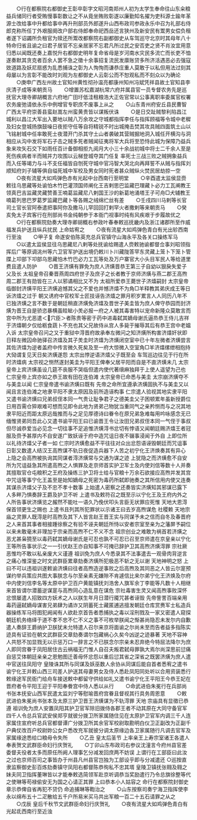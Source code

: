 <!-- { "loadSidebar": true } -->
　　○行在都察院右都御史王彰卒彰字文昭河南郑州人初为太学生奉命往山东籴粮益兵储同行者受贿慢事彰数让之不从竟坐贿败彰遂以廉勤知名擢为吏科源士踰年革源士改给事中升都给事中再升刑部员外郎遂升山西布政司参政永乐中召为礼部右侍郎克称所任丁外艰服阕改户部右侍郎奉命祀西岳还言狭州及新安民有鬻男女偿负租者遂下诏蠲所负租官为赎还所鬻改都察院右副都御史从车驾巡守北京时其母年八十特命归省且谕之曰君子居官不忘亲居家不忘君凡所过民之安否吏之贤不肖汝宜用意归悉以闻既还奏上嘉悦升右都御史明年复命省母是岁河南水灾民多流亡而长吏不恤遂奏默其贪克者百余人罢不急之徵十余事招复流民发廪账贷多所济活遇恶必去强寇敚道路及妖尼扇惑为乱悉捕诛之彰为人恂恂而谦恭庄重人莫敢于以私但用法过刻其母屡以为言彰不能改时刘观为左都御史人云彰公而不恕观私而不刻众以为确论
　　○庚申广西左州故土官知州黄性彻孙温亮都康州知州冯斌凭祥县故土官知县李庆清子成等来朝贡马
　　○增置苏松嘉湖杭常六府并属县官一员专督农务先是巡抚官大理寺卿胡概言六府地广田圩低洼租粮浩大正佐官常以公事离职率委属官权署农务废弛请依永乐中例增官专职庶不废事上从之
　　○山东青州府安丘县民曹智广西太平府崇善县蛮赵嵩左州蛮黄贵皆以谋叛伏诛
　　○是日交趾贼黎利陷昌江城利以昌江大军出入要地以贼八万余攻之守城都指挥李任与指挥顾福等令城中老穉及妇女登城扬旗鼓噪日夜拒守任等自将精锐不时出城掩击焚其攻具贼四面筑土山以飞铭射城中任率敢死士夜潜开门杀其守土山者袭破其营贼掘地洞入城任开横沟与洞相应从沟中发将军石子击之贼多死者贼闻征夷将军大兵将至恐恃此城为保障乃益兵象来攻矢石交下如雨任百计备御相拒九阅月大小三十余战初城中将士二千余人至是死伤疾病者半而贼并力攻围以云梯登城夺其门任复  率死士三战三败之贼拥象益兵而入任等竭力与斗不支任福皆自刎死守城中官冯智大哭北向再拜誓不从贼与指挥刘顺知府刘子辅等俱自缢死城中军校及男女同时死者甚众贼纵火焚民居劫掠一空
　　○夜有流星大如鸡弹色赤有光起中台西南行至明堂
　　○辛酉遣太监侯显赍敕往乌思藏等处谕怕木竹巴灌顶国师阐化王吉剌思巴监藏巴理藏卜必力工瓦阐教王领真巴吉监藏灵藏赞善王喃葛监藏尼八剌国王沙的新葛地涌塔王子可舟□犬辅教王喃葛列思巴罗葛罗监藏巴藏卜等各赐之绒绵纻丝有差
　　○壬戌四川马剌等长官司土官长官阿泰遣把事阿你及撒马儿罕回回打剌罕火者撒剌等来朝贡马
　　○癸亥免太子宾客行在刑部尚书金纯朝参于本衙门视事时纯有风疾艰于步履故优之
　　○行在都察院劾奏大理寺卿胡概右参政叶春奉敕巡抚畿内及浙江诸郡所至作威福发兵护送且纵兵扰民  上命姑宥之
　　○夜有流星大如鸡弹色青白有光出轸西南行至浊
　　○甲子复  命遂安伯陈英充总兵官镇守山海永平及各关口操练军马
　　○以遣太监侯显往乌思藏尼八剌等处抚谕给赐遣人赍敕驰谕都督佥事刘昭领指挥后广等原调洮州等六卫官军护送出境仍敕川卜川藏陇答罕东灵藏上笼卜下笼卜管牒上卭部下卭部乌思藏怕木竹巴必力工瓦等处及万户寨官大小头目军民人等给道里费且遣人防护
　　○晋王济熿有罪免为庶人济熿晋恭王第三子自幼以狠戾失爱子父及长  太祖皇帝召秦晋燕周四府世子及庶子之长者教于京师济熿与燕二郡王高煦周二郡王有勋皆在三人以邪谲相比又不为  太祖所爱恭王薨世子济熺嗣封  太宗皇帝临御封济熿平阳王济熿追憾其父之不爱也并憾济熺不为角□羊释教其弟庆成王等日诉济熺之过于  朝又诱府中官校军士匠技诬告济熺之罪月积岁累言人人同历八年不已独济熿之言不数于是朝廷稍直济熿免济熺及晋世子美圭皆为庶人俾守恭园而封济熿为晋王自是骄恣暴横虽眭眦小羙必报一府之人被其毒害特以宠命新隆众莫敢言而宫中所为尤恶遣＜穴臣＞者陈贵等密于药中进毒弑其嫡母谢氏逼烝恭王侍儿吉祥于济熺朝夕仅给粝食蔬卜不充也其父兄故侍从宫人多毙于摧辱其后有恭王宫中老媪入诉  太宗皇帝召问之又于重狱中淂晋府故承奉左微问之知济熿所构害济熺奸状即日释左微囚命驰驿召济熺及其子羙圭时济熺为济熿闭空室中已十年左微者济熿尝言其佐济熺为逆者盖府中传言微久死矣及至一府大惊微入空室角□羊济熺缧绁相抱持大恸谓复见天日矣济熿遂怨  太宗出悖逆语济熺父子既至会  车驾巡边往见于行在所时济熺病  太宗视之恻然遂封美圭为平阳王俾奉父居平阳而自是不直济熿未几  太宗皇帝上宾济熿虽设几筵不丧服不哭临但遣内使代著缞麻独拜于上使人遥望为己也  仁宗皇帝上宾亦如之恭王故有田在连伯滩  太宗皇帝已命悉与美圭  太宗崩济熿夺不与美圭以闻  仁宗皇帝遣书谕济熿曰既有  先帝之命所宜遵承济熿固执不与美圭又以闻且言连伯滩之地隶平阳不隶太原因及前所造诬构事  仁宗遣人验视其地实隶平阳又遣书谕济熿曰兄弟叔侄本同一气贵让耻争君子之德美圭父子困顿累年虽新授爵位日用百需仓猝艰难可想而见即令此地为贤弟己物犹当重同气之亲矜恻而与之况其地隶平阳近而距太原远哉推而与之足见厚德诗曰眷令在原兄弟急难每用吟咏感念无已缅惟贤弟同吾此心又遣书谕平阳王曰已谕晋王令让汝田兄弟叔侄本同一气侄于事叔但尽诚恭爱当必见念一切往事不足追惟济熿淂书忿切有悖语又闻朝廷赐济熺王者冠服及赍予甚厚内不自安遂广致妖诬于府中造咒诅日夜不辍事浸闻于外自  上即位所以礼待济熺父子者一如  仁宗时济熿愈益不平往往对众出忿怨语诬毁朝廷而咒诅事日彰又数遣人结汉王高煦谋不轨日夜促造兵器下人苦之初宁化王济焕奏其有异心  上隐之会高煦被执询其同谋者淂济熿常与交通为谋之迹  上犹隐之而济熿愈不自安所为咒诅益急其所遣高煦之人惧罪及走京师首实护卫军士及内使刘信等数十人并奏其擅取官仓屯粮积之王府及操练三护卫将士给与官粮十万余石欲接应高煦并发其宫中咒诅等事宁化王盖至是始知嫡母之死密为毒药所弑即驰奏之其所信用内使又连奏其谋杀济熺父子及不忠不孝十数事  上始遣人密察之还奏皆实济熿知其邪谋已露下人多畔乃惧奏辞王爵及护卫不听  上遣书及敕符召之既至示以宁化王及王府内外之人所告事状济熿览之赧然不能吐一语久乃俛伏叩头言臣无状罪应死惟  天地大恩淂保首领更生之赐也  上遣书且列其所犯罪状以示诸王曰去岁高煦谋危  社稷赖  天地宗庙之灵罪人既淂是时高煦及其下人皆言赵王晋王实与同谋予未之信而自冬及春晋府之人来首其事者相接踵徐察之有验不诬夫朝廷所恃以安者宗室至亲为之藩屏予嗣位以来未敢毫末非理加于宗亲而高煦不仁不义不念  祖宗创业之难敢为祸首若济熿之恶尤甚枭獍至以毒药弑其嫡母谢氏是可忍也孰不可忍已召至京师遣在京皇亲以宁化王等所告事状示之一一引伏赵王亦自知事不可掩已辞护卫其高煦济熿淂罪  宗社厥恶惟均不敢以私亲废大义谨遵  祖训免为庶人今悉录其不法事遣去一观骨肉背逆言之痛心惟深鉴之时文武群臣累章劾奏济熿所犯极恶不斩之无以谢  天地神明之怒  上曰不可以违祖训遂敕谕济熿曰往者高煦造逆事败之后高煦及其同恶之人皆云尔寔预谋约举兵策应共图大事朕念与尔至亲素无嫌隙不肯遽信比来尔弟宁化王济焕及尔府中内使刘信李名等太原中护卫百户黄能镇抚刘浩舍人旗军余丁李能等凡数十人相继来首皆谓尔潜蓄逆谋寔与高煦同心造乱意在谋危  宗社毒害生灵又闻高煦事败深怀忿恨屡遣人招致四方妖术之人以朕生年月日潜行魇咒甚者诬毁  先帝訾詈百端亲用毒药逼弑嫡母谋害兄弟肆为谲诈又阴蓄死士藏匿逋逃擅发朝廷仓库赏赉军士私造兵器操练军马将图犯阙闻有人欲赴京首告者悉捕执之毒以淫刑戮及一家又密遣人窥探朝廷机务络绎于道不孝不忠不仁不义之事不可枚举朕闻之惭甚尚隐忍未发尔内自歉遣人奏辞王爵纳护卫朕犹未允特遣人召尔来京将面谕之尔尚未至而告者益多指陈实迹具有证验在朝文武群臣交章劾奏谓尔包藏祸心久矣今凶逆之迹暴著  天地不容神人共怒不加显戮无以示惩万口一辞言之不已朕念尔宗亲未忍弃绝今特屈法降尔为庶人即同宫眷于凤阳居住古云祸福无门惟人自召夫叛君弑母罪孰大焉尔尚深思前愆痛自惩艾体朝廷亲亲之恩勉图迁善毋怀忿怨以重后愆其省之深省之既罢济熿为庶人遣中官送往凤阳守  皇陵诛其所与同谋及妖巫数人余协从同谋后能自首者悉宥之遣书谕宁化王并敕山西三司差人护送其母妻男女及侍人悉赴凤阳同处听以合用资装悉行敕缘途军民衙门给舟车接送敕中都留守供给如礼又遣书谕宁化王平阳王今恭王妃在晋府者令平阳王迎于平阳奉餋宫中侍人悉以从行
　　○命武进伯朱冕行在兵部尚书张本抚安山西军民遣太监刘宁等慰喻晋府宫眷且督视其行具务周恩意
　　○敕武进伯朱冕尚书张本及太原三护卫晋王济熿谋为不轨淂罪  天地  宗庙具有显徵已恭遵  祖训免为庶人安置凤阳其护卫官军除旧拨侍各郡王者不动其原在大同守备官军四千人令总兵官武安侯郑亨就彼分拨卫所家属随住见在太原护卫官军内调三千人连家属住宣府听总兵官都督谭广分拨卫所其余官军校尉取勘明白仪卫正副改为正副千户典仗改百户校尉妳公女户悉改充军就彼分调太原缘边各卫家属随行凡调去官军及家属缘途悉给口粮毋令失所
　　○乙丑  皇太后圣节  上率亲王上寿宗室诸王各遣人奉表贺文武群臣命妇行庆贺礼
　　○丁卯山东布政司右参议沈潼言今府州县官差委督夫役者太多而原任所阙人理事乞分减发回庶两不妨误  上谓行在工部臣曰此汝之过也京师百司之事皆办于州县凡州县官岂独为工部设乎即与分减遣还
○巡按直隶监察御史彭百炼劾奏镇守凤阳右都督陈恭徇私不忠其壻  皇陵卫镇抚张翱及翱之妹夫同卫指挥董琳皆以才能奉敕选简领军赴京听调恭当奖励遣行乃令总旗徐整等代之使琳等苟禄偷安无为国之心请正其罪  上曰恭本小人姑容之  命行在都察院封御史章示恭俾自省再犯不贷仍  命追捕琳等鞫治之
　　○山东按察司奏宁海卫指挥使李永以绵布五十二疋散给五千户所易米买马共出军粮一百二十五石请罪之从之
　　○戊辰  皇后千秋节文武群臣命妇行庆贺礼
　　○夜有流星大如鸡弹色青白有光起氐西南行至近浊
